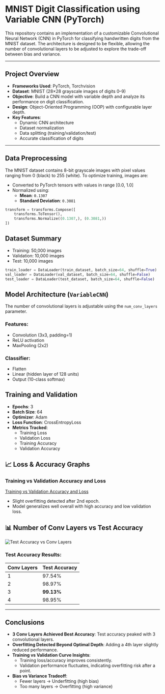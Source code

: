 #  MNIST Digit Classification using Variable CNN (PyTorch)

This repository contains an implementation of a customizable Convolutional Neural Network (CNN) in PyTorch for classifying handwritten digits from the MNIST dataset. The architecture is designed to be flexible, allowing the number of convolutional layers to be adjusted to explore the trade-off between bias and variance.

---

## Project Overview

- **Frameworks Used**: PyTorch, Torchvision
- **Dataset**: MNIST (28×28 grayscale images of digits 0–9)
- **Objective**: Build a CNN model with variable depth and analyze its performance on digit classification.
- **Design**: Object-Oriented Programming (OOP) with configurable layer depth.
- **Key Features**:
  - Dynamic CNN architecture
  - Dataset normalization
  - Data splitting (training/validation/test)
  - Accurate classification of digits

---

## Data Preprocessing

The MNIST dataset contains 8-bit grayscale images with pixel values ranging from 0 (black) to 255 (white). To optimize training, images are:

- Converted to PyTorch tensors with values in range [0.0, 1.0]
- Normalized using:
  - **Mean**: `0.1307`
  - **Standard Deviation**: `0.3081`

```python
transform = transforms.Compose([
    transforms.ToTensor(),
    transforms.Normalize((0.1307,), (0.3081,))
])
```

## Dataset Summary
- Training: 50,000 images
- Validation: 10,000 images
- Test: 10,000 images

```python
train_loader = DataLoader(train_dataset, batch_size=64, shuffle=True)
val_loader = DataLoader(val_dataset, batch_size=64, shuffle=False)
test_loader = DataLoader(test_dataset, batch_size=64, shuffle=False)
```

##  Model Architecture (`VariableCNN`)

The number of convolutional layers is adjustable using the `num_conv_layers` parameter.

### Features:
- Convolution (3x3, padding=1)
- ReLU activation
- MaxPooling (2x2)

### Classifier:
- Flatten
- Linear (hidden layer of 128 units)
- Output (10-class softmax)


## Training and Validation

- **Epochs**: 3
- **Batch Size**: 64
- **Optimizer**: Adam
- **Loss Function**: CrossEntropyLoss
- **Metrics Tracked**: 
  - Training Loss
  - Validation Loss
  - Training Accuracy
  - Validation Accuracy


## 📈 Loss & Accuracy Graphs

### Training vs Validation Accuracy and Loss

[Training vs Validation Accuracy and Loss](.png)

- Slight overfitting detected after 2nd epoch.
- Model generalizes well overall with high accuracy and low validation loss.



## 📊 Number of Conv Layers vs Test Accuracy

![Test Accuracy vs Conv Layers](.png)

### Test Accuracy Results:
| Conv Layers | Test Accuracy |
|-------------|----------------|
| 1           | 97.54%         |
| 2           | 98.97%         |
| 3           | **99.13%**     |
| 4           | 98.95%         |

---

##  Conclusions

- **3 Conv Layers Achieved Best Accuracy**: Test accuracy peaked with 3 convolutional layers.
- **Overfitting Detected Beyond Optimal Depth**: Adding a 4th layer slightly reduced performance.
- **Training vs Validation Curve Insights**:
  - Training loss/accuracy improves consistently.
  - Validation performance fluctuates, indicating overfitting risk after a point.
- **Bias vs Variance Tradeoff**:
  - Fewer layers → Underfitting (high bias)
  - Too many layers → Overfitting (high variance)
